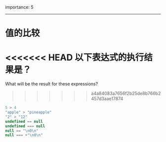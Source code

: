 importance: 5

---

# 值的比较

<<<<<<< HEAD
以下表达式的执行结果是？
=======
What will be the result for these expressions?
>>>>>>> a4a84083a7656f2b25de8b766b2457d3aae17874

```js no-beautify
5 > 4
"apple" > "pineapple"
"2" > "12"
undefined == null
undefined === null
null == "\n0\n"
null === +"\n0\n"
```

